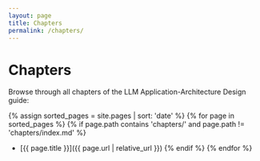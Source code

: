 ```yaml
---
layout: page
title: Chapters
permalink: /chapters/
---
```


# Chapters

Browse through all chapters of the LLM Application-Architecture Design guide:

{% assign sorted_pages = site.pages | sort: 'date' %}
{% for page in sorted_pages %}
  {% if page.path contains 'chapters/' and page.path != 'chapters/index.md' %}
  * [{{ page.title }}]({{ page.url | relative_url }})
  {% endif %}
{% endfor %} 